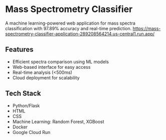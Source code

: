 # Mass Spectrometry Classifier

A machine learning-powered web application for mass spectra classification with 97.89% accuracy and real-time prediction. 
https://mass-spectrometry-classifier-application-289208564214.us-central1.run.app/

## Features
- Efficient spectra comparison using ML models
- Web-based interface for easy access
- Real-time analysis (<500ms)
- Cloud deployment for scalability

## Tech Stack
- Python/Flask
- HTML
- CSS
- Machine Learning: Random Forest, XGBoost
- Docker
- Google Cloud Run



